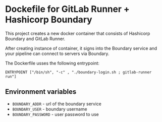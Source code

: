 # Dockefile for GitLab Runner + Hashicorp Boundary

This project creates a new docker container that consists of Hashicorp Boundary and GitLab Runner.

After creating instance of container, it signs into the Boundary service and your pipeline can connect to servers via Boundary.

The Dockerfile usses the following entrypoint:

```
ENTRYPOINT ["/bin/sh", "-c" , "./boundary-login.sh ; gitlab-runner run"]
```

## Environment variables
* ```BOUNDARY_ADDR``` - url of the boundary service
* ```BOUNDARY_USER``` - boundary username
* ```BOUNDARY_PASSWORD``` - user password to use
